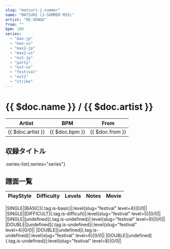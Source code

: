```yaml
---
slug: "matsuri-j-summer"
name: "MATSURI (J-SUMMER MIX)"
artist: "RE-VENGE"
from: ""
bpm: 180
series:
  - "max-jp"
  - "max-us"
  - "max2-jp"
  - "max2-us"
  - "ext-jp"
  - "party"
  - "ext-us"
  - "festival"
  - "ext2"
  - "strike"
---
```


# {{ $doc.name }} / {{ $doc.artist }}

|Artist|BPM|From|
|------|---|----|
|{{ $doc.artist }}|{{ $doc.bpm }}|{{ $doc.from }}|

## 収録タイトル

:series-list{:series="series"}

## 譜面一覧

|PlayStyle|Difficulty|Levels|Notes|Movie|
|---------|----------|------|-----|-----|
<!-- festival -->
|SINGLE|[BASIC]{.tag.is-basic}|:level{slug="festival" level=4}|0/0||
|SINGLE|[DIFFICULT]{.tag.is-difficult}|:level{slug="festival" level=5}|0/0||
|SINGLE|[undefined]{.tag.is-undefined}|:level{slug="festival" level=9}|0/0||
|DOUBLE|[undefined]{.tag.is-undefined}|:level{slug="festival" level=4}|0/0||
|DOUBLE|[undefined]{.tag.is-undefined}|:level{slug="festival" level=6}|0/0||
|DOUBLE|[undefined]{.tag.is-undefined}|:level{slug="festival" level=8}|0/0||
